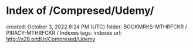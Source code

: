 # Index of /Compresed/Udemy/

created: October 3, 2022 8:24 PM (UTC)
folder: BOOKMRKS-MTHRFCKR / PIRACY-MTHRFCKR / Indexes
tags: indexes
url: http://s28.bitdl.ir/Compresed/Udemy